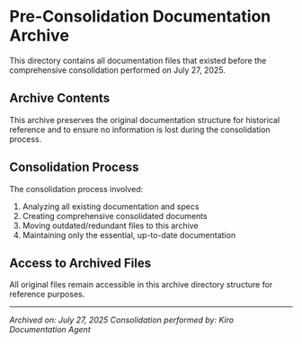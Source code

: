 # Pre-Consolidation Documentation Archive

This directory contains all documentation files that existed before the comprehensive consolidation performed on July 27, 2025.

## Archive Contents

This archive preserves the original documentation structure for historical reference and to ensure no information is lost during the consolidation process.

## Consolidation Process

The consolidation process involved:
1. Analyzing all existing documentation and specs
2. Creating comprehensive consolidated documents
3. Moving outdated/redundant files to this archive
4. Maintaining only the essential, up-to-date documentation

## Access to Archived Files

All original files remain accessible in this archive directory structure for reference purposes.

---
*Archived on: July 27, 2025*
*Consolidation performed by: Kiro Documentation Agent*